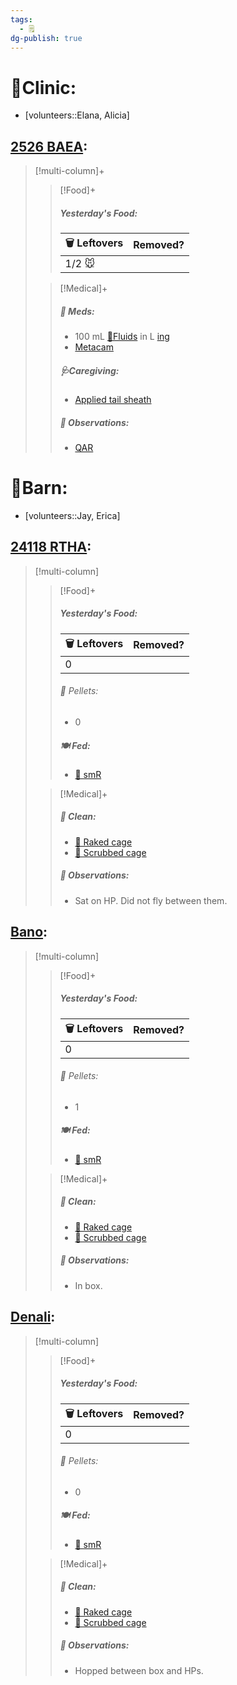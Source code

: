 ```yaml
---
tags:
  - 🗒️
dg-publish: true
---
```


# 🏥Clinic:
- [volunteers::Elana, Alicia]

## [2526 BAEA](../RARE%20Birds/2526%20BAEA.md):
> [!multi-column]+
>
>> [!Food]+
>>##### Yesterday's Food:
>> |🗑️ Leftovers| Removed?
>> |---|---|
>>|1/2 🐭|
>
>> [!Medical]+
>>##### 💊 Meds:
>> - 100 mL [💉Fluids](../Admin/Codes/Medication/Fluids.md) in L [ing](../Admin/Codes/inguinals.md)
>> - [Metacam](../Admin/Codes/Medication/Metacam.md)
>>
>>##### 🩺Caregiving:
>> - [Applied tail sheath](../Admin/Codes/Applied%20tail%20sheath.md)
>>
>> ##### 🔭 Observations:
>> - [QAR](../Admin/Codes/Quiet-Alert-Responsive-(QAR).md)

# 🏡Barn:
- [volunteers::Jay, Erica]

## [24118 RTHA](../RARE%20Birds/24118%20RTHA.md):
> [!multi-column]
>
>> [!Food]+
>> ##### Yesterday's Food:
>> |🗑️ Leftovers| Removed?
>> |---|---|
>>|0|
>>
>>###### 💩 Pellets:
>>- 0
>>
>> ##### 🍽️ Fed:
>> - [🐀 smR](../Admin/Codes/Food/Small%20Rat.md)
>
>> [!Medical]+
>>##### 🫧 Clean:
>>- [🧹 Raked cage](../Admin/Codes/Raked%20cage.md)
>>- [🧽 Scrubbed cage](../Admin/Codes/Scrubbed%20cage.md)
>>
>> ##### 🔭 Observations:
>> - Sat on HP. Did not fly between them.

## [Bano](../RARE%20Birds/Ed%20Birds/Bano.md):
> [!multi-column]
>
>> [!Food]+
>> ##### Yesterday's Food:
>> |🗑️ Leftovers| Removed?
>> |---|---|
>>|0|
>>
>>###### 💩 Pellets:
>>- 1
>>
>> ##### 🍽️ Fed:
>> - [🐀 smR](../Admin/Codes/Food/Small%20Rat.md)
>
>> [!Medical]+
>>##### 🫧 Clean:
>>- [🧹 Raked cage](../Admin/Codes/Raked%20cage.md)
>>- [🧽 Scrubbed cage](../Admin/Codes/Scrubbed%20cage.md)
>>
>> ##### 🔭 Observations:
>> - In box.

## [Denali](../RARE%20Birds/Ed%20Birds/Denali.md):
> [!multi-column]
>
>> [!Food]+
>> ##### Yesterday's Food:
>> |🗑️ Leftovers| Removed?
>> |---|---|
>>|0|
>>
>>###### 💩 Pellets:
>>- 0
>>
>> ##### 🍽️ Fed:
>> - [🐀 smR](../Admin/Codes/Food/Small%20Rat.md)
>
>> [!Medical]+
>>##### 🫧 Clean:
>>- [🧹 Raked cage](../Admin/Codes/Raked%20cage.md)
>>- [🧽 Scrubbed cage](../Admin/Codes/Scrubbed%20cage.md)
>>
>> ##### 🔭 Observations:
>> - Hopped between box and HPs.
>

